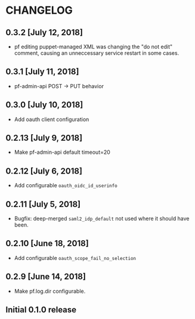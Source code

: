 # CHANGELOG

## 0.3.2 [July 12, 2018]
- pf editing puppet-managed XML was changing the "do not edit" comment, causing an unneccessary service restart in some cases.

## 0.3.1 [July 11, 2018]
- pf-admin-api POST -> PUT behavior

## 0.3.0 [July 10, 2018]
- Add oauth client configuration

## 0.2.13 [July 9, 2018]
- Make pf-admin-api default timeout=20

## 0.2.12 [July 6, 2018]
- Add configurable `oauth_oidc_id_userinfo`

## 0.2.11 [July 5, 2018]
- Bugfix: deep-merged `saml2_idp_default` not used where it should have been.

## 0.2.10 [June 18, 2018]
- Add configurable `oauth_scope_fail_no_selection`

## 0.2.9 [June 14, 2018]
- Make pf.log.dir configurable.

## Initial 0.1.0 release
